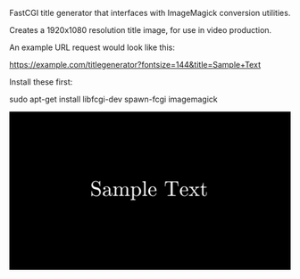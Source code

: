 FastCGI title generator that interfaces with ImageMagick conversion utilities.

Creates a 1920x1080 resolution title image, for use in video production.

An example URL request would look like this:

   https://example.com/titlegenerator?fontsize=144&title=Sample+Text

Install these first:

  sudo apt-get install libfcgi-dev spawn-fcgi imagemagick

![Image of output](titlegenerator.png)
